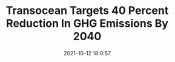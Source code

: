 ---
"title": "Transocean Targets 40 Percent Reduction In GHG Emissions By 2040"
"date": "2021-10-12 18:0:57"
"feed_name": "RIGZONE"
"feed_website": "http://www.rigzone.com/"
"feed_rss": "http://www.rigzone.com/news/rss/rigzone_latest.aspx"
"link": "https://www.rigzone.com/news/transocean_targets_40_percent_reduction_in_ghg_emissions_by_2040-12-oct-2021-166691-article/?rss=true"
"source": "None"
"file": "_posts/2021-1-1-fae0103a57b3dfe0cc20ca4a49587cf65441ad89.md"
"accident": "0"
"drilling": "0"
"dead": "0"
"injured": "0"
"arrested": "0"
"place": "unknown place"
"where": "unknown site"
"causes": "unknown"
"place_uri": "unknown place"
---
